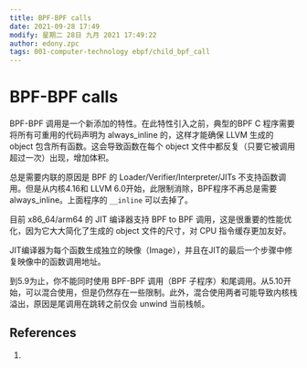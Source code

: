 ```yaml
---
title: BPF-BPF calls
date: 2021-09-28 17:49
modify: 星期二 28日 九月 2021 17:49:22
author: edony.zpc
tags: 001-computer-technology ebpf/child_bpf_call
---
```


# BPF-BPF calls
BPF-BPF 调用是一个新添加的特性。在此特性引入之前，典型的BPF C 程序需要将所有可重用的代码声明为 always_inline 的，这样才能确保 LLVM 生成的 object 包含所有函数。这会导致函数在每个 object 文件中都反复（只要它被调用超过一次）出现，增加体积。

总是需要内联的原因是 BPF 的 Loader/Verifier/Interpreter/JITs 不支持函数调用。但是从内核4.16和 LLVM 6.0开始，此限制消除，BPF程序不再总是需要 always_inline。上面程序的 `__inline` 可以去掉了。

目前 x86_64/arm64 的 JIT 编译器支持 BPF to BPF 调用，这是很重要的性能优化，因为它大大简化了生成的 object 文件的尺寸，对 CPU 指令缓存更加友好。

JIT编译器为每个函数生成独立的映像（Image），并且在JIT的最后一个步骤中修复映像中的函数调用地址。

到5.9为止，你不能同时使用 BPF-BPF 调用（BPF 子程序）和尾调用。从5.10开始，可以混合使用，但是仍然存在一些限制。此外，混合使用两者可能导致内核栈溢出，原因是尾调用在跳转之前仅会 unwind 当前栈帧。

## References
1. 